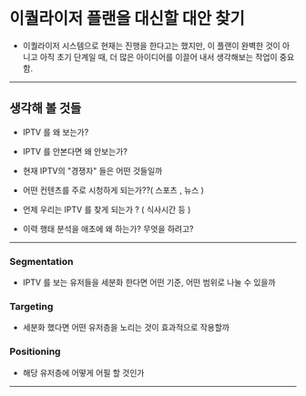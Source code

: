 

# 이퀄라이저 플랜을 대신할 대안 찾기


- 이퀄라이저 시스템으로 현재는 진행을 한다고는 했지만,  이 플랜이 완벽한 것이 아니고 아직 초기 단계일 때, 더 많은 아이디어를 이끌어 내서 생각해보는 작업이 중요함.

---

## 생각해 볼 것들

- IPTV 를 왜 보는가?
- IPTV 를 안본다면 왜 안보는가?

- 현재 IPTV의 "경쟁자" 들은 어떤 것들일까
- 어떤 컨텐츠를 주로 시청하게 되는가??( 스포츠 , 뉴스 )
- 언제 우리는 IPTV 를 찾게 되는가 ? ( 식사시간 등 )

- 이력 행태 분석을 애초에 왜 하는가? 무엇을 하려고?

---
### Segmentation

- IPTV 를 보는 유저들을 세분화 한다면 어떤 기준, 어떤 범위로 나눌 수 있을까

### Targeting 

- 세분화 했다면 어떤 유저층을 노리는 것이 효과적으로 작용할까

### Positioning 

- 해당 유저층에 어떻게 어필 할 것인가

---

